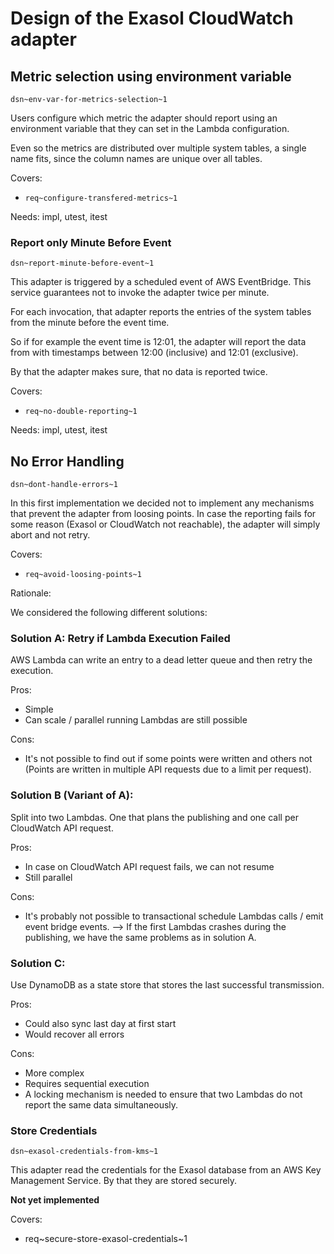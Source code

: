 # Design of the Exasol CloudWatch adapter

## Metric selection using environment variable

`dsn~env-var-for-metrics-selection~1`

Users configure which metric the adapter should report using an environment variable that they can set in the Lambda configuration.

Even so the metrics are distributed over multiple system tables, a single name fits, since the column names are unique over all tables.

Covers:

* `req~configure-transfered-metrics~1`

Needs: impl, utest, itest

### Report only Minute Before Event

`dsn~report-minute-before-event~1`

This adapter is triggered by a scheduled event of AWS EventBridge. This service guarantees not to invoke the adapter twice per minute.

For each invocation, that adapter reports the entries of the system tables from the minute before the event time.

So if for example the event time is 12:01, the adapter will report the data from with timestamps between 12:00 (inclusive) and 12:01 (exclusive).

By that the adapter makes sure, that no data is reported twice.

Covers:

* `req~no-double-reporting~1`

Needs: impl, utest, itest

## No Error Handling

`dsn~dont-handle-errors~1`

In this first implementation we decided not to implement any mechanisms that prevent the adapter from loosing points. In case the reporting fails for some reason (Exasol or CloudWatch not reachable), the adapter will simply abort and not retry.

Covers:

* `req~avoid-loosing-points~1`

Rationale:

We considered the following different solutions:

### Solution A: Retry if Lambda Execution Failed

AWS Lambda can write an entry to a dead letter queue and then retry the execution.

Pros:

* Simple
* Can scale / parallel running Lambdas are still possible

Cons:

* It's not possible to find out if some points were written and others not (Points are written in multiple API requests due to a limit per request).

### Solution B (Variant of A):

Split into two Lambdas. One that plans the publishing and one call per CloudWatch API request.

Pros:

* In case on CloudWatch API request fails, we can not resume
* Still parallel

Cons:

* It's probably not possible to transactional schedule Lambdas calls / emit event bridge events. --> If the first Lambdas crashes during the publishing, we have the same problems as in solution A.

### Solution C:

Use DynamoDB as a state store that stores the last successful transmission.

Pros:

* Could also sync last day at first start
* Would recover all errors

Cons:

* More complex
* Requires sequential execution
* A locking mechanism is needed to ensure that two Lambdas do not report the same data simultaneously.

### Store Credentials

`dsn~exasol-credentials-from-kms~1`

This adapter read the credentials for the Exasol database from an AWS Key Management Service. By that they are stored securely.

**Not yet implemented**

Covers:

* req~secure-store-exasol-credentials~1
